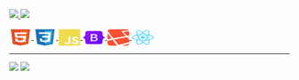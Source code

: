 <div>
<a href="https://github.com/G-Rogalewski">
<img height="180em" src="https://github-readme-stats.vercel.app/api/top-langs/?username=G-Rogalewski&layout=compact&langs_count=7&theme=dracula"/>
<img height="180em" src="https://github-readme-stats.vercel.app/api?username=G-Rogalewski&show_icons=true&theme=dracula&include_all_commits=true&count_private=true"/>
</div>

<div style="display: inline_block"><br>
    <img align="center" alt="G-Rogalewski-HTML" height="30" width="40" src="https://raw.githubusercontent.com/devicons/devicon/master/icons/html5/html5-original.svg">
    <img align="center" alt="G-Rogalewski-CSS" height="30" width="40" src="https://raw.githubusercontent.com/devicons/devicon/master/icons/css3/css3-original.svg">
    <img align="center" alt="G-Rogalewski-Js" height="30" width="40" src="https://raw.githubusercontent.com/devicons/devicon/master/icons/javascript/javascript-plain.svg">
    <img align="center" alt="G-Rogalewski-Bootstrap" height="30" width="40" src="https://raw.githubusercontent.com/devicons/devicon/master/icons/bootstrap/bootstrap-original.svg">
    <img align="center" alt="G-Rogalewski-Laravel" height="30" width="40" src="https://raw.githubusercontent.com/devicons/devicon/master/icons/laravel/laravel-plain.svg">
    <img align="center" alt="G-Rogalewski-React" height="30" width="40" src="https://raw.githubusercontent.com/devicons/devicon/master/icons/react/react-original.svg">
</div>
<hr/>
<div>
    <a href = "mailto:g.rogalewski1305@gmail.com"><img src="https://img.shields.io/badge/-Gmail-%23333?style=for-the-badge&logo=gmail&logoColor=white" target="_blank"></a>
    <a href="https://www.linkedin.com/in/gustavo-rogalewski/" target="_blank"><img src="https://img.shields.io/badge/-LinkedIn-%230077B5?style=for-the-badge&logo=linkedin&logoColor=white" target="_blank"></a> 
</div>
